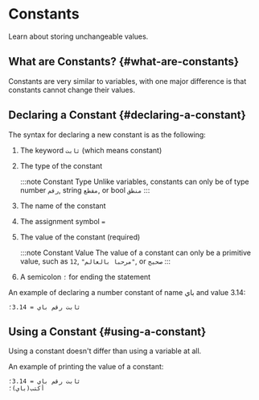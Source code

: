 ﻿---
sidebar_position: 3
---

# Constants

Learn about storing unchangeable values.

## What are Constants? {#what-are-constants}

Constants are very similar to variables, with one major difference is that constants cannot change their values.


## Declaring a Constant {#declaring-a-constant}

The syntax for declaring a new constant is as the following:

1. The keyword `ثابت` (which means constant)
2. The type of the constant

   :::note Constant Type
   Unlike variables, constants can only be of type number `رقم`, string `مقطع`, or bool `منطق`
   :::
3. The name of the constant
4. The assignment symbol `=`
5. The value of the constant (required)

   :::note Constant Value
   The value of a constant can only be a primitive value, such as `12`, `"مرحبا بالعالم"`, or `صحيح`
   :::
6. A semicolon `؛` for ending the statement

An example of declaring a number constant of name باي and value 3.14:

```abjad
ثابت رقم باي = 3.14؛
```

## Using a Constant {#using-a-constant}
Using a constant doesn't differ than using a variable at all.

An example of printing the value of a constant:

```abjad
ثابت رقم باي = 3.14؛
أكتب(باي)؛
```